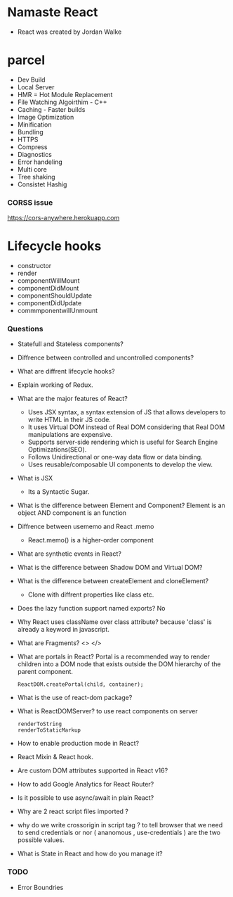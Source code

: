 # Namaste React
- React was created by Jordan Walke

# parcel

- Dev Build
- Local Server
- HMR = Hot Module Replacement
- File Watching Algoirthim - C++
- Caching - Faster builds
- Image Optimization
- Minification
- Bundling
- HTTPS
- Compress
- Diagnostics
- Error handeling
- Multi core
- Tree shaking
- Consistet Hashig



### CORSS issue 
https://cors-anywhere.herokuapp.com



# Lifecycle hooks
- constructor
- render
- componentWillMount
- componentDidMount
- componentShouldUpdate
- componentDidUpdate
- commmponentwillUnmount







### Questions


- Statefull and Stateless components?
- Diffrence between controlled and uncontrolled components?
- What are diffrent lifecycle hooks?
- Explain working of Redux.
- What are the major features of React?
   - Uses JSX syntax, a syntax extension of JS that allows developers to write HTML in their JS code.
   - It uses Virtual DOM instead of Real DOM considering that Real DOM manipulations are expensive.
   - Supports server-side rendering which is useful for Search Engine Optimizations(SEO).
   - Follows Unidirectional or one-way data flow or data binding.
   - Uses reusable/composable UI components to develop the view.
- What is JSX
   - Its a Syntactic Sugar.
- What is the difference between Element and Component?
   Element is an object AND component is an function
- Diffrence between usememo and React .memo
   - React.memo() is a higher-order component
- What are synthetic events in React?
- What is the difference between Shadow DOM and Virtual DOM?
- What is the difference between createElement and cloneElement?
   - Clone with diffrent properties like class etc.
- Does the lazy function support named exports?
   No
- Why React uses className over class attribute?
   because 'class' is already a keyword in javascript.
- What are Fragments?
   <> </>
- What are portals in React?
  Portal is a recommended way to render children into a DOM node that exists outside the DOM hierarchy of the parent component.
  ```
  ReactDOM.createPortal(child, container);
  ```
- What is the use of react-dom package?
- What is ReactDOMServer? 
  to use react components on server 
  ```
  renderToString
  renderToStaticMarkup
  ```
- How to enable production mode in React?
- React Mixin & React hook.
- Are custom DOM attributes supported in React v16?
- How to add Google Analytics for React Router?
- Is it possible to use async/await in plain React?
- Why are 2 react script files imported ?

- why do we write crossorigin in script tag ?
  to tell browser that we need to send credentials or nor ( ananomous , use-credentials ) are the two possible values.

-  What is State in React and how do you manage it?


### TODO

- Error Boundries

